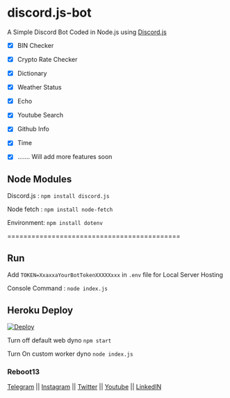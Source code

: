 # discord.js-bot

A Simple Discord Bot Coded in Node.js using [Discord.js](https://discord.js.org/)

- [x] BIN Checker
- [x] Crypto Rate Checker
- [x] Dictionary
- [x] Weather Status
- [x] Echo
- [x] Youtube Search
- [x] Github Info
- [x] Time
- [x] ....... Will add more features soon


## Node Modules

Discord.js : `npm install discord.js`

Node fetch : `npm install node-fetch`

Environment: `npm install dotenv`

===========================================
## Run
Add
`TOKEN=XxaxxaYourBotTokenXXXXXxxx` in `.env` file for Local Server Hosting

Console Command : `node index.js`


## Heroku Deploy
[![Deploy](https://www.herokucdn.com/deploy/button.svg)](https://heroku.com/deploy?template=https://github.com/reboot13-git/discord.js-bot)

Turn off default web dyno `npm start`

Turn On custom worker dyno `node index.js`


### Reboot13

[Telegram](https://telegram.me/reboot13_dev) || [Instagram](https://instagram.com/reboot13_dev) || [Twitter](https://twitter.com/reboot13_dev) || [Youtube](https://youtube.com/krutikraut) || [LinkedIN](https://linkedin.com/in/reboot13)
